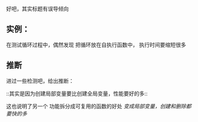 好吧，其实标题有误导倾向


## 实例：
在测试循环过程中，偶然发现
把循环放在自执行函数中，
执行时间要缩短很多

## 推断

进过一些检测吧，给出推断：

::其实是因为创建局部变量要比创建全局变量，性能要好的多::

这也说明了另一个 功能拆分成可复用的函数的好处
*变成局部变量，创建和删除都要快的多*




